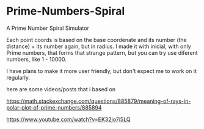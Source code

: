 # Prime-Numbers-Spiral
A Prime Number Spiral Simulator

Each point coords is based on the base coordenate and its number (the distance) + its number again, but in radius. I made it with inicial, with only Prime numbers, that forms that strange pattern, but you can try use diferent numbers, like 1 - 10000.

I have plans to make it more user friendly, but don't expect me to work on it regularly.

here are some videos/posts that i based on

https://math.stackexchange.com/questions/885879/meaning-of-rays-in-polar-plot-of-prime-numbers/885894

https://www.youtube.com/watch?v=EK32jo7i5LQ
